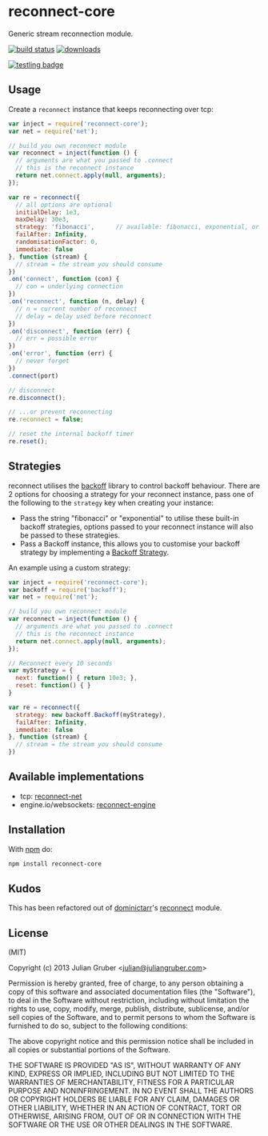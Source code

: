 # reconnect-core

Generic stream reconnection module.

[![build status](https://secure.travis-ci.org/juliangruber/reconnect-core.png)](http://travis-ci.org/juliangruber/reconnect-core)
[![downloads](https://img.shields.io/npm/dm/reconnect-core.svg)](https://www.npmjs.org/package/reconnect-core)

[![testling badge](https://ci.testling.com/juliangruber/reconnect-core.png)](https://ci.testling.com/juliangruber/reconnect-core)

## Usage

Create a `reconnect` instance that keeps reconnecting over tcp:

```js
var inject = require('reconnect-core');
var net = require('net');

// build you own reconnect module
var reconnect = inject(function () {
  // arguments are what you passed to .connect
  // this is the reconnect instance
  return net.connect.apply(null, arguments);
});

var re = reconnect({
  // all options are optional
  initialDelay: 1e3,
  maxDelay: 30e3,
  strategy: 'fibonacci',      // available: fibonacci, exponential, or a custom backoff instance (see below)
  failAfter: Infinity,
  randomisationFactor: 0,
  immediate: false
}, function (stream) {
  // stream = the stream you should consume
})
.on('connect', function (con) {
  // con = underlying connection  
})
.on('reconnect', function (n, delay) {
  // n = current number of reconnect  
  // delay = delay used before reconnect
})
.on('disconnect', function (err) {
  // err = possible error  
})
.on('error', function (err) {
  // never forget
})
.connect(port)

// disconnect
re.disconnect();

// ...or prevent reconnecting
re.reconnect = false;

// reset the internal backoff timer
re.reset();
```

## Strategies

reconnect utilises the [backoff](https://github.com/MathieuTurcotte/node-backoff) library to control backoff behaviour.
There are 2 options for choosing a strategy for your reconnect instance, pass one of the following to the `strategy` key when creating your instance:
* Pass the string "fibonacci" or "exponential" to utilise these built-in backoff strategies, options passed to your reconnect instance will also be passed to these strategies.
* Pass a Backoff instance, this allows you to customise your backoff strategy by implementing a [Backoff Strategy](https://github.com/MathieuTurcotte/node-backoff#interface-backoffstrategy).

An example using a custom strategy:
```js
var inject = require('reconnect-core');
var backoff = require('backoff');
var net = require('net');

// build you own reconnect module
var reconnect = inject(function () {
  // arguments are what you passed to .connect
  // this is the reconnect instance
  return net.connect.apply(null, arguments);
});

// Reconnect every 10 seconds
var myStrategy = {
  next: function() { return 10e3; },
  reset: function() { }
}

var re = reconnect({
  strategy: new backoff.Backoff(myStrategy),
  failAfter: Infinity,
  immediate: false
}, function (stream) {
  // stream = the stream you should consume
})
```

## Available implementations

* tcp: [reconnect-net](https://github.com/juliangruber/reconnect-net)
* engine.io/websockets: [reconnect-engine](https://github.com/juliangruber/reconnect-engine)

## Installation

With [npm](https://npmjs.org) do:

```bash
npm install reconnect-core
```

## Kudos

This has been refactored out of [dominictarr](https://github.com/dominictarr)'s
[reconnect](https://github.com/dominictarr/reconnect) module.

## License

(MIT)

Copyright (c) 2013 Julian Gruber &lt;julian@juliangruber.com&gt;

Permission is hereby granted, free of charge, to any person obtaining a copy of
this software and associated documentation files (the "Software"), to deal in
the Software without restriction, including without limitation the rights to
use, copy, modify, merge, publish, distribute, sublicense, and/or sell copies
of the Software, and to permit persons to whom the Software is furnished to do
so, subject to the following conditions:

The above copyright notice and this permission notice shall be included in all
copies or substantial portions of the Software.

THE SOFTWARE IS PROVIDED "AS IS", WITHOUT WARRANTY OF ANY KIND, EXPRESS OR
IMPLIED, INCLUDING BUT NOT LIMITED TO THE WARRANTIES OF MERCHANTABILITY,
FITNESS FOR A PARTICULAR PURPOSE AND NONINFRINGEMENT. IN NO EVENT SHALL THE
AUTHORS OR COPYRIGHT HOLDERS BE LIABLE FOR ANY CLAIM, DAMAGES OR OTHER
LIABILITY, WHETHER IN AN ACTION OF CONTRACT, TORT OR OTHERWISE, ARISING FROM,
OUT OF OR IN CONNECTION WITH THE SOFTWARE OR THE USE OR OTHER DEALINGS IN THE
SOFTWARE.
